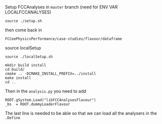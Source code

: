 Setup FCCAnalyses in ```master``` branch (need for ENV VAR LOCALFCCANALYSES)
```
source ./setup.sh
```

then come back in 
```
FCCeePhysicsPerformance/case-studies/flavour/dataframe
```

source localSetup

```
source ./localSetup.sh
```

```
mkdir build install
cd build/
cmake .. -DCMAKE_INSTALL_PREFIX=../install
make install
cd ..
```

Then in the ```analysis.py``` you need to add 

```
ROOT.gSystem.Load("libFCCAnalysesFlavour")
_bs  = ROOT.dummyLoaderFlavour
```

The last line is needed to be able so that we can load all the analysers in the ```.Define```
